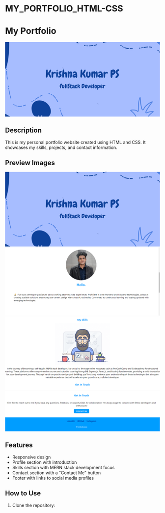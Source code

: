 ﻿# MY_PORTFOLIO_HTML-CSS

# My Portfolio

![Portfolio Preview](preview/Screenshot%202024-03-13%20233432.png)

## Description

This is my personal portfolio website created using HTML and CSS. It showcases my skills, projects, and contact information.

## Preview Images

![Preview 1](preview/Screenshot%202024-03-13%20233432.png)
![Preview 2](preview/Screenshot%202024-03-13%20233446.png)
![Preview 3](preview/Screenshot%202024-03-13%20233523.png)
![Preview 4](preview/Screenshot%202024-03-13%20233541.png)

## Features

- Responsive design
- Profile section with introduction
- Skills section with MERN stack development focus
- Contact section with a "Contact Me" button
- Footer with links to social media profiles

## How to Use

1. Clone the repository:
